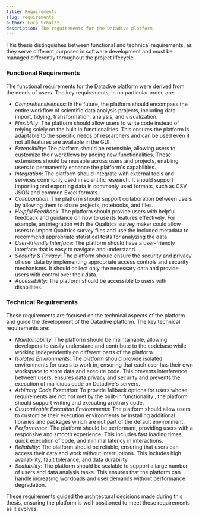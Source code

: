 ```yaml
---
title: Requirements
slug: requirements
author: Luca Schultz
description: The requirements for the Datadive platform
---
```


This thesis distinguishes between functional and technical requirements, as they serve different purposes in software development and must be managed differently throughout the project lifecycle.

### Functional Requirements

The functional requirements for the Datadive platform were derived from the needs of users. The key requirements, in no particular order, are:

- _Comprehensiveness_: In the future, the platform should encompass the entire workflow of scientific data analysis projects, including data import, tidying, transformation, analysis, and visualization.
- _Flexibility_: The platform should allow users to write code instead of relying solely on the built in functionalities. This ensures the platform is adaptable to the specific needs of researchers and can be used even if not all features are available in the GUI.
- _Extensibility_: The platform should be extensible, allowing users to customize their workflows by adding new functionalities. These extensions should be reusable across users and projects, enabling users to permanently enhance the platform's capabilities.
- _Integration_: The platform should integrate with external tools and services commonly used in scientific research. It should support importing and exporting data in commonly used formats, such as CSV, JSON and common Excel formats.
- _Collaboration_: The platform should support collaboration between users by allowing them to share projects, notebooks, and files.
- _Helpful Feedback_: The platform should provide users with helpful feedback and guidance on how to use its features effectively. For example, an integration with the Qualtrics survey maker could allow users to import Qualtrics survey files and use the included metadata to recommend appropriate statistical tests for analyzing the data.
- _User-Friendly Interface_: The platform should have a user-friendly interface that is easy to navigate and understand.
- _Security & Privacy_: The platform should ensure the security and privacy of user data by implementing appropriate access controls and security mechanisms. It should collect only the necessary data and provide users with control over their data.
- _Accessibility_: The platform should be accessible to users with disabilities.

### Technical Requirements

These requirements are focused on the technical aspects of the platform and guide the development of the Datadive platform. The key technical requirements are:

- _Maintainability_: The platform should be maintainable, allowing developers to easily understand and contribute to the codebase while working independently on different parts of the platform.
- _Isolated Environments_: The platform should provide isolated environments for users to work in, ensuring that each user has their own workspace to store data and execute code. This prevents interference between users, ensures data privacy and security and prevents the execution of malicious code on Datadive's servers.
- _Arbitrary Code Execution_: To provide fallback options for users whose requirements are not not met by the built-in functionality , the platform should support writing and executing arbitrary code.
- _Customizable Execution Environments_: The platform should allow users to customize their execution environments by installing additional libraries and packages which are not part of the default environment.
- _Performance_: The platform should be performant, providing users with a responsive and smooth experience. This includes fast loading times, quick execution of code, and minimal latency in interactions.
- _Reliability_: The platform should be reliable, ensuring that users can access their data and work without interruptions. This includes high availability, fault tolerance, and data durability.
- _Scalability_: The platform should be scalable to support a large number of users and data analysis tasks. This ensures that the platform can handle increasing workloads and user demands without performance degradation.

These requirements guided the architectural decisions made during this thesis, ensuring the platform is well-positioned to meet these requirements as it evolves.
